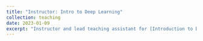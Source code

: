 ```yaml
---
title: "Instructor: Intro to Deep Learning"
collection: teaching
date: 2023-01-09
excerpt: "Instructor and lead teaching assistant for [Introduction to Deep Learning](introtodeeplearning.com), a one-week course during MIT's Independent Activities Period. This is one of the most popular classes at MIT, and covers a wide array of topics ranging from the basics of machine learning to generative modeling, uncertainty estimation, and reinforcement learning. My lecture on uncertainty-aware deep learning has reached 50K people online, and I was the lead teaching assistant for 300+ in person attendees."
---
```

